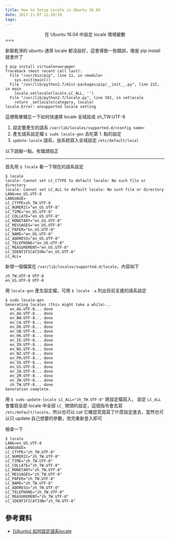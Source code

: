 ```yaml
---
title: How to Setup Locale in Ubuntu 16.04
date: 2017-11-07 12:20:39
tags:
---
```

<center>在 Ubuntu 16.04 中設定 locale 環境變數</center>
===
<br>

新裝乾淨的 ubuntu 通常 locale 都沒設好，這會導致一些錯誤，像是 pip install 就會炸了
```
$ pip install virtualenvwrapper
Traceback (most recent call last):
  File "/usr/bin/pip", line 11, in <module>
    sys.exit(main())
  File "/usr/lib/python2.7/dist-packages/pip/__init__.py", line 215, in main
    locale.setlocale(locale.LC_ALL, '')
  File "/usr/lib/python2.7/locale.py", line 581, in setlocale
    return _setlocale(category, locale)
locale.Error: unsupported locale setting
```

這裡簡單備忘一下如何快速將 locale 全域設成 zh_TW.UTF-8
1. 設定要產生的語系 `/var/lib/locales/supported.d/<config name>`
2. 產生語系設定檔 `$ sudo locale-gen` 去吃第 1. 點的設定
3. `update-locale` 語系，由系統寫入全域設定 `/etc/default/local`

以下說細一點，有錯請指正

---

首先用 `$ locale` 看一下現在的語系設定
```
$ locale
locale: Cannot set LC_CTYPE to default locale: No such file or directory
locale: Cannot set LC_ALL to default locale: No such file or directory
LANG=en_US.UTF-8
LANGUAGE=
LC_CTYPE=zh_TW.UTF-8
LC_NUMERIC="en_US.UTF-8"
LC_TIME="en_US.UTF-8"
LC_COLLATE="en_US.UTF-8"
LC_MONETARY="en_US.UTF-8"
LC_MESSAGES="en_US.UTF-8"
LC_PAPER="en_US.UTF-8"
LC_NAME="en_US.UTF-8"
LC_ADDRESS="en_US.UTF-8"
LC_TELEPHONE="en_US.UTF-8"
LC_MEASUREMENT="en_US.UTF-8"
LC_IDENTIFICATION="en_US.UTF-8"
LC_ALL=
```

新增一個檔案在 `/var/lib/locales/supported.d/locale`，內容如下
```
zh_TW.UTF-8 UTF-8
en_US.UTF-8 UTF-8
```

用 `locale-gen` 產生設定檔，可用 `$ locale -a` 列出目前支援的語系設定
```
$ sudo locale-gen
Generating locales (this might take a while)...
  en_AG.UTF-8... done
  en_AU.UTF-8... done
  en_BW.UTF-8... done
  en_CA.UTF-8... done
  en_DK.UTF-8... done
  en_GB.UTF-8... done
  en_HK.UTF-8... done
  en_IE.UTF-8... done
  en_IN.UTF-8... done
  en_NG.UTF-8... done
  en_NZ.UTF-8... done
  en_PH.UTF-8... done
  en_SG.UTF-8... done
  en_US.UTF-8... done
  en_ZA.UTF-8... done
  en_ZM.UTF-8... done
  en_ZW.UTF-8... done
  zh_TW.UTF-8... done
Generation complete.
```

用 `$ sudo update-locale LC_ALL="zh_TW.UTF-8"` 將設定檔寫入， 設定 `LC_ALL` 會覆寫全部 locale 中全部 `LC_` 開頭的設定，這個指令會去寫 `/etc/default/locale`，所以也可以 cat 它確認究竟寫了什麼設定進去，當然也可以只 update 自己想要的參數，改完重新登入即可

檢查一下
```
$ locale
LANG=en_US.UTF-8
LANGUAGE=
LC_CTYPE="zh_TW.UTF-8"
LC_NUMERIC="zh_TW.UTF-8"
LC_TIME="zh_TW.UTF-8"
LC_COLLATE="zh_TW.UTF-8"
LC_MONETARY="zh_TW.UTF-8"
LC_MESSAGES="zh_TW.UTF-8"
LC_PAPER="zh_TW.UTF-8"
LC_NAME="zh_TW.UTF-8"
LC_ADDRESS="zh_TW.UTF-8"
LC_TELEPHONE="zh_TW.UTF-8"
LC_MEASUREMENT="zh_TW.UTF-8"
LC_IDENTIFICATION="zh_TW.UTF-8"
```

## 參考資料
- [[Ubuntu] 如何設定語系locale](http://www.davidpai.tw/ubuntu/2011/ubuntu-set-locale/)
